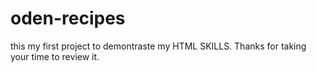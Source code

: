 # oden-recipes
this my first project to demontraste my HTML SKILLS. Thanks for taking your time to review it. 